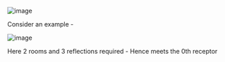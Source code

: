 ![image](https://user-images.githubusercontent.com/56895638/182802081-4e5edea9-ac1f-4084-8bcd-4ced85594645.png)

Consider an example - 

![image](https://user-images.githubusercontent.com/56895638/182801869-68c588f0-8145-43dc-a2bb-604cba789ef8.png)

Here 2 rooms and 3 reflections required - Hence meets the 0th receptor
